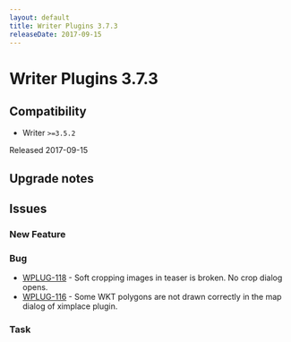 ```yaml
---
layout: default
title: Writer Plugins 3.7.3
releaseDate: 2017-09-15
---
```

<div class="jumbotron">
    <h1>Writer Plugins 3.7.3</h1>    
    <h2>Compatibility</h2>
    <ul>
        <li>Writer <code>>=3.5.2</code></li>
    </ul>
</div>

Released 2017-09-15



## Upgrade notes  
             



## Issues  


### New Feature 



### Bug 

 * [WPLUG-118](https://jira.infomaker.se/browse/WPLUG-118) - Soft cropping images in teaser is broken. No crop dialog opens. 
 * [WPLUG-116](https://jira.infomaker.se/browse/WPLUG-116) - Some WKT polygons are not drawn correctly in the map dialog of ximplace plugin. 


### Task 



